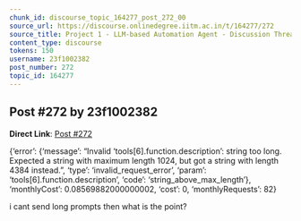 ```yaml
---
chunk_id: discourse_topic_164277_post_272_00
source_url: https://discourse.onlinedegree.iitm.ac.in/t/164277/272
source_title: Project 1 - LLM-based Automation Agent - Discussion Thread [TDS Jan 2025]
content_type: discourse
tokens: 150
username: 23f1002382
post_number: 272
topic_id: 164277
---
```


## Post #272 by 23f1002382

**Direct Link**: [Post #272](https://discourse.onlinedegree.iitm.ac.in/t/164277/272)

{‘error’: {‘message’: “Invalid ‘tools[6].function.description’: string too long. Expected a string with maximum length 1024, but got a string with length 4384 instead.”, ‘type’: ‘invalid_request_error’, ‘param’: ‘tools[6].function.description’, ‘code’: ‘string_above_max_length’}, ‘monthlyCost’: 0.08569882000000002, ‘cost’: 0, ‘monthlyRequests’: 82}

i cant send long prompts then what is the point?
